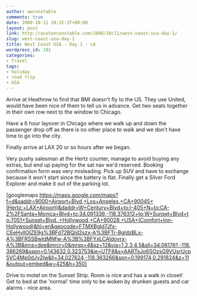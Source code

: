 ```yaml
---
author: awconstable
comments: true
date: 2008-10-11 20:32:37+00:00
layout: post
link: http://austenconstable.com/2008/10/11/west-coast-usa-day-1/
slug: west-coast-usa-day-1
title: West Coast USA - Day 1 - LA
wordpress_id: 101
categories:
- Travel
tags:
- holiday
- road trip
- USA
---
```


Arrive at Heathrow to find that BMI doesn't fly to the US. They use United, would have been nice of them to tell us in advance. Get two seats together in their own row next to the window to Chicago.

Have a 6 hour layover in Chicago where we walk up and down the passenger drop off as there is no other place to walk and we don't have time to go into the city.

Finally arrive at LAX 20 or so hours after we began.

Very pushy salesman at the Hertz counter, manage to avoid buying any extras, but end up paying for the sat nav we'd reserved. Booking confirmation form was very misleading. Pick up SUV and have to exchange because it won't start since the battery is flat. Finally get a Silver Ford Explorer and make it out of the parking lot.

[googlemaps https://maps.google.com/maps?f=d&saddr=9000+Airport+Blvd,+Los+Angeles,+CA+90045+(Hertz:+LAX+Airport)&daddr=W+Century+Blvd+to:I-405+N+to:CA-2%2FSanta+Monica+Blvd+to:34.091336,-118.376312+to:W+Sunset+Blvd+to:7051+Sunset+Blvd.,+Hollywood,+CA+90028,+USA+(Comfort+Inn-Hollywood)&hl=en&geocode=FTMXBgId7Jfx-CEeHvlIOIZE9g%3BFd72BQId2szx-A%3BFTr-BgIdzBLx-A%3BFRSSBwIdMNfw-A%3B%3BFYxLCAIdovrx-A%3B&mra=dpe&mrcr=0&mrsp=4&sz=12&via=1,2,3,4,5&sll=34.061761,-118.386269&sspn=0.143632,0.323753&ie=UTF8&s=AARTsJo6SOzsG9VUsrUcp5VC4Mp0dJy2lw&ll=34.027624,-118.363266&spn=0.199174,0.291824&z=11&output=embed&w=425&h=350]

Drive to motel on the Sunset Strip. Room is nice and has a walk in closet! Get to bed at the 'normal' time only to be woken by drunken guests and car alarms - nice area.
